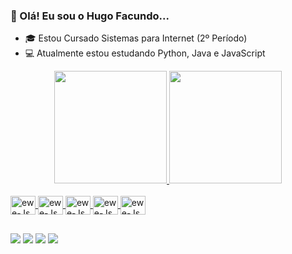 ###  👋 Olá! Eu sou o Hugo Facundo...

- 🎓 Estou Cursado Sistemas para Internet (2º Período)
- 💻 Atualmente estou estudando Python, Java e JavaScript


<div align="center">
  <a href="https://github.com/ewertonalex">
  <img height="180em" src="https://github-readme-stats.vercel.app/api?username=hufacundo&show_icons=true&theme=dark&include_all_commits=true&count_private=true"/>
  <img height="180em" src="https://github-readme-stats.vercel.app/api/top-langs/?username=hufacundo&layout=compact&langs_count=7&theme=dark"/>
</div>
  
  <div style="display: inline_block"><br>
    
  <img align="center" alt="ewe-Js" height="30" width="40" src="https://cdn.iconscout.com/icon/free/png-256/javascript-2752148-2284965.png">
    <img align="center" alt="ewe-Js" height="30" width="40" src="https://www.pngkit.com/png/full/70-701749_this-free-icons-png -design-of-python-language.png">
    <img align="center" alt="ewe-Js" height="30" width="40" src="http://s2.glbimg.com/DyDQQTZSF1oEiO8kawMIxP72KzQ=/290x417/s.glbimg.com/jo/g1/f/original/2011/08/22/22-java-300.jpg">
    <img align="center" alt="ewe-Js" height="30" width="40" src="https://cdn-icons-png.flaticon.com/512/1216/1216733.png">
    <img align="center" alt="ewe-Js" height="30" width="40" src="https://cdn-icons-png.flaticon.com/512/732/732190.png">
    
</div>
  
##
  
  <div>
    
   <a href="https://api.whatsapp.com/send?phone=5583999507034" target="_blank"><img src="https://img.shields.io/badge/WhatsApp-25D366?style=for-the-badge&logo=whatsapp&logoColor=white"></a>
  <a href="https://instagram.com/hugofacundo" target="_blank"><img src="https://img.shields.io/badge/Instagram-E4405F?style=for-the-badge&logo= instagram&logoColor=white"></a>
 	<a href="mailto:hufacundo@hotmail.com" target="_blank"><img src="https://img.shields.io/badge/Gmail-D14836?style=for-the-badge&logo=gmail&logoColor= branco"></a>
    <a href="https://www.linkedin.com/in/hufacundo" target="_blank"><img src="https://img.shields.io/badge /LinkedIn-0077B5?style=for-the-badge&logo=linkedin&logoColor=white"></a>

    

</div>

